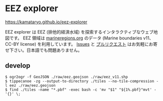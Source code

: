 # EEZ explorer

https://kamataryo.github.io/eez-explorer

EEZ explorer は EEZ (排他的経済水域) を探索するインタラクティブなウェブ地図です。
EEZ 領域は [marineregions.org](https://www.marineregions.org/) のデータ (Marine boundaries v11、 CC-BY license) を利用しています。
[Issues](https://github.com/kamataryo/eez-explorer/issues) と [プルリクエスト](https://github.com/kamataryo/eez-explorer/pulls) はお気軽にお寄せ下さい。日本語でも問題ありません。

## develop

```shell
$ ogr2ogr -f GeoJSON ./raw/eez.geojson ./raw/eez_v11.shp
$ tippecanoe -zg --output-to-directory ./tiles --no-tile-compression -l eez ./raw/eez.geojson
$ find ./tiles -name "*.pbf" -exec bash -c 'mv "$1" "${1%.pbf}"mvt' - '{}' \;
```
